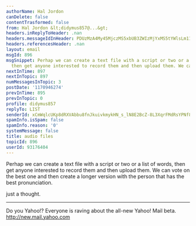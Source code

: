 ```yaml
---
authorName: Hal Jordon
canDelete: false
contentTrasformed: false
from: Hal Jordon &lt;didymus857@...&gt;
headers.inReplyToHeader: .nan
headers.messageIdInHeader: PDUzMzA4My45MjczMS5xbUB3ZWIzMjYxMS5tYWlsLm11ZC55YWhvby5jb20+
headers.referencesHeader: .nan
layout: email
msgId: 896
msgSnippet: Perhap we can create a text file with a script or two or a list of words,
  then get anyone interested to record them and then upload them. We can vote on the
nextInTime: 897
nextInTopic: 897
numMessagesInTopic: 3
postDate: '1170946274'
prevInTime: 895
prevInTopic: 0
profile: didymus857
replyTo: LIST
senderId: xCmWqlcUKp8dRXVAbbu8fnJkuivkmykHN_s_lN8E2BcZ-8L3XqrFMdRsYPNf8Pc8ko7PiGgWyoqVgk-sb7YaDoagHUMZTXro
spamInfo.isSpam: false
spamInfo.reason: '0'
systemMessage: false
title: audio files
topicId: 896
userId: 93176404
---
```


Perhap we can create a text file with a script or two or a
list of words, then get anyone interested to record them
and then upload them. We can vote on the best one and then
create a longer version with the person that has the best
pronunciation.

just a thought.


 
____________________________________________________________________________________
Do you Yahoo!?
Everyone is raving about the all-new Yahoo! Mail beta.
http://new.mail.yahoo.com

